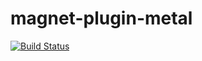 # magnet-plugin-metal

[![Build Status](https://travis-ci.org/wedeploy/magnet-plugin-metal.svg?branch=master)](https://travis-ci.org/wedeploy/magnet-plugin-metal)

